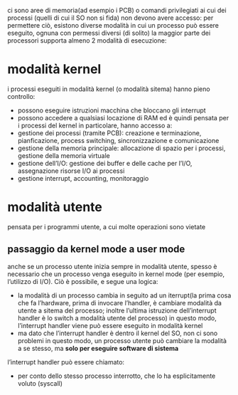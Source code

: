 ci sono aree di memoria(ad esempio i PCB) o comandi privilegiati ai cui dei processi (quelli di cui il SO non si fida) non devono avere accesso: per permettere ciò, esistono diverse modalità in cui un processo può essere eseguito, ognuna con permessi diversi (di solito)
la maggior parte dei processori supporta almeno 2 modalità di esecuzione:
# modalità kernel
i processi eseguiti in modalità kernel (o modalità sitema) hanno pieno controllo:
- possono eseguire istruzioni macchina che bloccano gli interrupt
- possono accedere a qualsiasi locazione di RAM
ed è quindi pensata per i processi del kernel
in particolare, hanno accesso a:
- gestione dei processi (tramite PCB): creazione e terminazione, pianficazione, process switching, sincronizzazione e comunicazione
- gestione della memoria principale: allocazione di spazio per i processi, gestione della memoria virtuale
- gestione dell’I/O: gestione dei buffer e delle cache per l’I/O, assegnazione risorse I/O ai processi
- gestione interrupt, accounting, monitoraggio
# modalità utente
pensata per i programmi utente, a cui molte operazioni sono vietate
## passaggio da kernel mode a user mode
anche se un processo utente inizia sempre in modalità utente, spesso è necessario che un processo venga eseguito in kernel mode (per esempio, l’utilizzo di I/O). Ciò è possibile, e segue una logica:
- la modalità di un processo cambia in seguito ad un iterrupt(la prima cosa che fa l’hardware, prima di invocare l’handler, è cambiare modalità da utente a sitema del processo; inoltre l’ultima istruzione dell’interrupt handler è lo switch a modalità utente del processo)
in questo modo, l’interrupt handler viene può essere eseguito in modalità kernel
- ma dato che l’interrupt handler è dentro il kernel del SO, non ci sono problemi
in questo modo, un processo utente può cambiare la modalità a se stesso, ma **solo per eseguire software di sistema**

l’interrupt handler può essere chiamato:
- per conto dello stesso processo interrotto, che lo ha esplicitamente voluto (syscall)